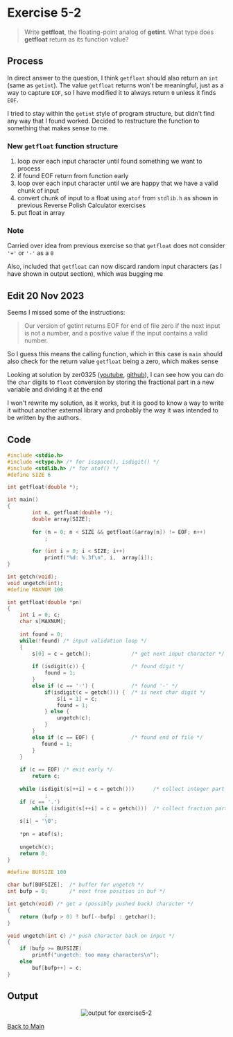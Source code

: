 # Exercise 5-2

> Write **getfloat**, the floating-point analog of **getint**. What type does **getfloat** return as its function value?

## Process
In direct answer to the question, I think `getfloat` should also return an `int` (same as `getint`). 
The value `getfloat` returns won't be meaningful, just as a way to capture `EOF`, so I have modified it to always return `0` unless it finds `EOF`.


I tried to stay within the `getint` style of program structure, but didn't find any way that I found worked. Decided to restructure the function to something that makes sense to me.

### New `getfloat` function structure
1. loop over each input character until found something we want to process
2. if found EOF return from function early
3. loop over each input character until we are happy that we have a valid chunk of input
4. convert chunk of input to a float using `atof` from `stdlib.h` as shown in previous Reverse Polish Calculator exercises
5. put float in array

### Note
Carried over idea from previous exercise so that `getfloat` does not consider `'+'` or `'-'` as a `0`

Also, included that `getfloat` can now discard random input characters (as I have shown in output section), which was bugging me

## Edit 20 Nov 2023
Seems I missed some of the instructions:
> Our version of getint returns EOF for end of file zero if the next input is not a number, and a positive value if the input contains a valid number.

So I guess this means the calling function, which in this case is `main` should also check for the return value `getfloat` being a zero, which makes sense

Looking at solution by zer0325 ([youtube](https://www.youtube.com/watch?v=eDyLndwbR4s), [github](https://github.com/zer0325/KnR-Exercise-Solution/blob/master/Chapter/05/Exercise/5-02.c)),
I can see how you can do the `char` digits to `float` conversion by storing the fractional part in a new variable and dividing it at the end

I won't rewrite my solution, as it works, but it is good to know a way to write it without another external library and probably the way it was intended to be written by the authors.

## Code
```c
#include <stdio.h>
#include <ctype.h> /* for isspace(), isdigit() */
#include <stdlib.h> /* for atof() */
#define SIZE 6

int getfloat(double *);

int main()
{
        int n, getfloat(double *);
        double array[SIZE];
        
        for (n = 0; n < SIZE && getfloat(&array[n]) != EOF; n++)
            ;
        
        for (int i = 0; i < SIZE; i++)
            printf("%d: %.3f\n", i,  array[i]);
}

int getch(void);
void ungetch(int);
#define MAXNUM 100

int getfloat(double *pn)
{
    int i = 0, c;
    char s[MAXNUM];
    
    int found = 0;
    while(!found) /* input validation loop */
    {
        s[0] = c = getch();             /* get next input character */
        
        if (isdigit(c)) {               /* found digit */
            found = 1;
        }
        else if (c == '-') {            /* found '-' */
            if(isdigit(c = getch())) {  /* is next char digit */
                s[i = 1] = c;
                found = 1;
            } else {
                ungetch(c);
            }
        }
        else if (c == EOF) {            /* found end of file */
           found = 1;
        }
    }
    
    if (c == EOF) /* exit early */
        return c;
    
    while (isdigit(s[++i] = c = getch()))      /* collect integer part */
            ;
    if (c == '.')
        while (isdigit(s[++i] = c = getch()))  /* collect fraction part */
            ;
    s[i] = '\0';
    
    *pn = atof(s);
    
    ungetch(c);
    return 0;
}

#define BUFSIZE 100

char buf[BUFSIZE];  /* buffer for ungetch */
int bufp = 0;       /* next free position in buf */

int getch(void) /* get a (possibly pushed back) character */
{
    return (bufp > 0) ? buf[--bufp] : getchar();
}

void ungetch(int c) /* push character back on input */
{
    if (bufp >= BUFSIZE)
        printf("ungetch: too many characters\n");
    else
        buf[bufp++] = c;
}
```

## Output
<p align="center">
      <image src="../assets/exercise5-2_working.jpg" alt="output for exercise5-2" />
</p>

[Back to Main](../readme.md)
